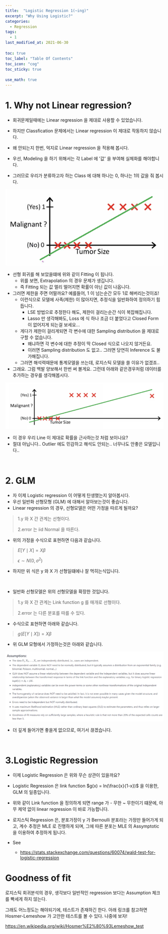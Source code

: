 ```yaml
---
title:  "Logistic Regression 1(~ing)"
excerpt: "Why Using Logistic?"
categories:
  - Regression
tags:
  - 1
last_modified_at: 2021-06-30

toc: true
toc_label: "Table Of Contents"
toc_icon: "cog"
toc_sticky: true

use_math: true
---
```


# 1. Why not Linear regression?

- 회귀문제일때에는 Linear regression 을 제대로 사용할 수 있었습니다.
- 하지만 Classfication 문제에서는 Linear regression 이 제대로 작동하지 않습니다. 
- 왜 안되는지 한번, 억지로 Linear regression 을 적용해 봅시다. 

- 우선, Modeling 을 하기 위해서는 각 Label 에 '값' 을 부여해 실체화를 해야합니다. 
- 그러므로 우리가 분류하고자 하는 Class 에 대해 하나는 0, 하나는 1의 값을 줘 봅시다. 

![png](/assets/images/Stat/11_2.png)

- 선형 회귀를 해 보았을떄에 위와 같이 Fitting 이 됩니다.
  - 위를 보면, Extrapolation 의 경우 문제가 생깁니다. 
  - 즉 Fitting 되는 값 멀리 떨어지면 확률이 아닌 값이 나옵니다. 
- 그러면 제한을 주면 어떨까요? 예를들어, 1 이 넘는순간 모두 1로 해버리는것이죠! 
  - 이런식으로 모델에 사족(제한) 이 많아지면, 추정식을 일반화하여 정의하기 힘듭니다.
    - LSE 방법으로 추정한다 해도, 제한이 걸리는순간 식이 복잡해집니다.
    - Lasso 만 생각해봐도, Loss 에 식 하나 조금 더 붙었다고 Closed Form 이 없어지게 되는걸 보세요... 
  - 게다가 제한이 걸리게되면 각 변수에 대한 Sampling distribution 을 제대로 구할 수 없습니다. 
    - 왜냐하면 각 변수에 대한 추정이 딱 Closed 식으로 나오지 않거든요. 
    - 이러면 Sampling distribution 도 없고.. 그러면 당연히 Inference 도 불가해집니다. 
  - 그러면 해석력때문에 통계모델을 쓰는데, 로지스틱 모델을 쓸 이유가 없겠죠.. 
- 그래요. 그럼 백발 양보해서 한번 써 볼게요. 그런데 아래와 같은경우처럼 데이터를 추가하는 경우를 생각해봅시다. 

![png](/assets/images/Stat/11_3.png)

- 이 경우 우리 Line 이 제대로 확률을 근사하는것 처럼 보이나요? 
- 절대 아닙니다.. Outlier 에도 민감하고 해석도 안되는.. 너무나도 안좋은 모델입니다..

<br>

# 2. GLM

- 자 이제 Logistic regression 이 어떻게 탄생했는지 알아봅시다. 
- 우선 일반화 선형모형 (GLM) 에 대해서 알아보는것이 좋습니다. 
- Linear regression 의 경우, 선형모델은 어떤 가정을 따르게 될까요? 

> 1.y 와 X 간 관계는 선형이다.
>
> 2.error 는 iid Normal 을 따른다. 

- 위의 가정을 수식으로 표현하면 다음과 같습니다. 

> $E[Y \mid X] = X\beta$
>
> $\epsilon \sim N(0,\sigma^2)$ 

- 하지만 위 식은 y 와 X 가 선형일떄에나 잘 먹히는식입니다. 

<br>

- 일반화 선형모델은 위의 선형모델을 확장한 것입니다. 

>1.y 와 X 간 관계는 Link function g 를 매개로 선형이다.
>
>2.error 는 다른 분포를 따를 수 있다. 

- 수식으로 표현하면 아래와 같습니다. 

> $g(E[Y \mid X]) = X\beta$

- 위 GLM 모형에서 가정하는것은 아래와 같습니다. 

![png](/assets/images/Stat/11_5.png)

- 더 깊게 들어가면 좋을게 없으므로, 여기서 끊겠습니다.

<br>

# 3.Logistic Regression

- 이제 Logistic Regression 은 위와 무슨 상관이 있을까요? 
- Logistic Regression 은 link function $g(x) = ln(\frac{x}{1-x})$ 을 이용한, GLM 의 일종입니다. 
- 위와 같이 Link function 을 정의하게 되면 range 가 - 무한 ~ 무한이기 떄문에, 아무 제약 없이 linear regression 이 바로 가능합니다.

- 로지스틱 Regression 은, 분포가정이 y 가 Bernoulli 분포라는 가정만 들어가게 되고, 계수 추정은 MLE 로 진행하게 되며, 그에 따른 분포는 MLE 의 Assymptotic 을 이용하여 추정하게 됩니다. 

- See 
  - https://stats.stackexchange.com/questions/60074/wald-test-for-logistic-regression 



# Goodness of fit

로지스틱 회귀분석의 경우, 생각보다 일반적인 regression 보다는 Assumption 체크를 빡세게 하지 않는다. 

그래도 어느정도는 해야되기에, 테스트가 존재하긴 한다. 아래 링크를 참고하면 Hosmer-Lemeshow 가 고안한 테스트를 볼 수 있다. 나중에 보자! 

<https://en.wikipedia.org/wiki/Hosmer%E2%80%93Lemeshow_test>

